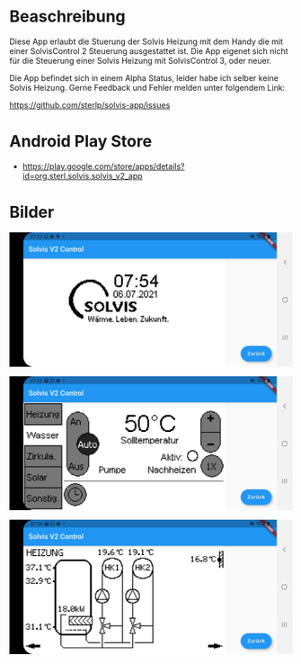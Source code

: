 # Beaschreibung

Diese App erlaubt die Stuerung der Solvis Heizung mit dem Handy die mit einer SolvisControl 2 Steuerung ausgestattet ist. Die App eigenet sich nicht für die Steuerung einer Solvis Heizung mit SolvisControl 3, oder neuer.

Die App befindet sich in einem Alpha Status, leider habe ich selber keine Solvis Heizung. Gerne Feedback und Fehler melden unter folgendem Link:

https://github.com/sterlp/solvis-app/issues

# Android Play Store

- https://play.google.com/store/apps/details?id=org.sterl.solvis.solvis_v2_app


# Bilder

![Home](https://github.com/sterlp/solvis-app/blob/master/solvis_v2_app/resources/Screenshot_20210706-075206.jpg)

![Wasser](https://github.com/sterlp/solvis-app/blob/master/solvis_v2_app/resources/Screenshot_20210706-075327.jpg)

![Heizung](https://github.com/sterlp/solvis-app/blob/master/solvis_v2_app/resources/Screenshot_20210706-075455.jpg)


